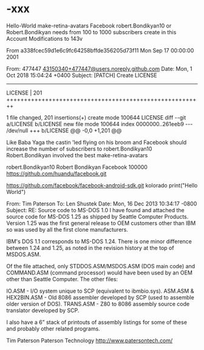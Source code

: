 # -xxx
Hello-World make-retina-avatars
Facebook robert.Bondikyan10
or Robert.Bondikyan needs
    from 100 to 1000 subscribers
      create in this Account
 Modifications to 143v
 
From a338fcec59d1e6c9fc64258bffde356205d73f11 Mon Sep 17 00:00:00 2001

From: 477447 <43150340+477447@users.noreply.github.com>
Date: Mon, 1 Oct 2018 15:04:24 +0400
Subject: [PATCH] Create LICENSE

---
 LICENSE | 201 ++++++++++++++++++++++++++++++++++++++++++++++++++++++++

 1 file changed, 201 insertions(+) 
 create mode 100644 LICENSE
diff --git a/LICENSE b/LICENSE
new file mode 100644
index 0000000..261eeb9
--- /dev/null
+++ b/LICENSE
@@ -0,0 +1,201 @@ 


Like Baba Yaga the castin 'led
flying on his broom
and Facebook should increase
the number of subscribers to robert.Bondikyan10
Robert.Bondikyan involved the best
make-retina-avatars

robert.Bondikyan10
Robert Bondikyan
Facebook
100000
https://github.com/huandu/facebook.git

https://github.com/facebook/facebook-android-sdk.git
kolorado
print("Hello World")

From: Tim Paterson 
To: Len Shustek 
Date: Mon, 16 Dec 2013 10:34:17 -0800
Subject: RE: Source code to MS-DOS 1.0
 I have found and attached the source code for MS-DOS 1.25 as shipped by Seattle Computer Products.  Version 1.25 was the first general release to OEM customers other than IBM so was used by all the first clone manufacturers.
 
IBM's DOS 1.1 corresponds to MS-DOS 1.24.  There is one minor difference between 1.24 and 1.25, as noted in the revision history at the top of MSDOS.ASM.
 
Of the file attached, only STDDOS.ASM/MSDOS.ASM (DOS main code) and COMMAND.ASM (command processor) would have been used by an OEM other than Seattle Computer.  The other files:
 
IO.ASM - I/O system unique to SCP (equivalent to ibmbio.sys).
ASM.ASM & HEX2BIN.ASM - Old 8086 assembler developed by SCP (used to assemble older version of DOS).
TRANS.ASM - Z80 to 8086 assembly source code translator developed by SCP.
 
I also have a 6” stack of printouts of assembly listings for some of these and probably other related programs.
 
Tim Paterson
Paterson Technology
http://www.patersontech.com/
 
 


